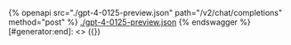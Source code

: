 [#generator:start]: <> ({ "template": "openapi" })
{% openapi src="./gpt-4-0125-preview.json" path="/v2/chat/completions" method="post" %}
[./gpt-4-0125-preview.json](./gpt-4-0125-preview.json)
{% endswagger %}
[#generator:end]: <> ({})